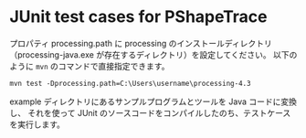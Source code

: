 # JUnit test cases for PShapeTrace

プロパティ processing.path に processing のインストールディレクトリ（processing-java.exe が存在するディレクトリ）を設定してください。
以下のように `mvn` のコマンドで直接指定できます。

```
mvn test -Dprocessing.path=C:\Users\username\processing-4.3
```

example ディレクトリにあるサンプルプログラムとツールを Java コードに変換し、
それを使って JUnit のソースコードをコンパイルしたのち、テストケースを実行します。
